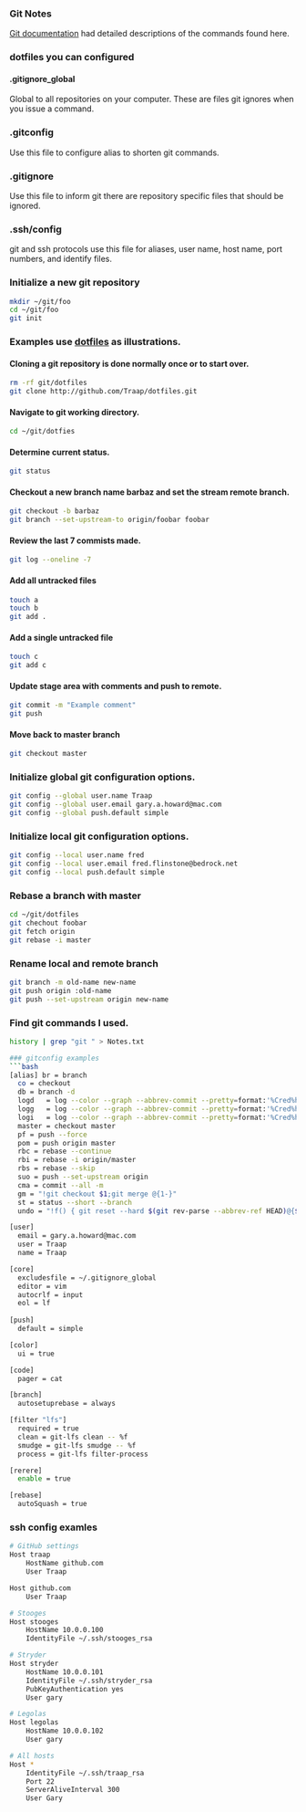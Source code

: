 ### Git Notes
[Git documentation](https://git-scm.com/) had detailed descriptions of
the commands found here.

### dotfiles you can configured
#### .gitignore_global
Global to all repositories on your computer.  These are files git ignores when
you issue a command.

### .gitconfig
Use this file to configure alias to shorten git commands.

### .gitignore
Use this file to inform git there are repository specific files that should be
ignored.

### .ssh/config
git and ssh protocols use this file for aliases, user name, host name, port
numbers, and identify files.

### Initialize a new git repository
```bash
mkdir ~/git/foo
cd ~/git/foo
git init
```

### Examples use [dotfiles](https://github.com/Traap/dotifles.git) as illustrations.
#### Cloning a git repository is done normally once or to start over.
```bash
rm -rf git/dotfiles
git clone http://github.com/Traap/dotfiles.git
```

#### Navigate to git working directory.
```bash
cd ~/git/dotfies
```

#### Determine current status.
```bash
git status
```

#### Checkout a new branch name barbaz and set the stream remote branch.
```bash
git checkout -b barbaz
git branch --set-upstream-to origin/foobar foobar
```

#### Review the last 7 commists made.
```bash
git log --oneline -7
```

#### Add all untracked files
```bash
touch a
touch b
git add .
```

#### Add a single untracked file
```bash
touch c
git add c 
```

#### Update stage area with comments and push to remote.
```bash
git commit -m "Example comment"
git push
```

#### Move back to master branch
```bash
git checkout master
```

### Initialize global git configuration options.
```bash
git config --global user.name Traap
git config --global user.email gary.a.howard@mac.com
git config --global push.default simple
```

### Initialize local git configuration options.
```bash
git config --local user.name fred
git config --local user.email fred.flinstone@bedrock.net
git config --local push.default simple
```

### Rebase a branch with master
```bash
cd ~/git/dotfiles
git chechout foobar
git fetch origin
git rebase -i master
```

### Rename local and remote branch
```bash
git branch -m old-name new-name
git push origin :old-name
git push --set-upstream origin new-name
```

### Find git commands I used.
```bash
history | grep "git " > Notes.txt

### gitconfig examples
```bash
[alias] br = branch
  co = checkout
  db = branch -d
  logd   = log --color --graph --abbrev-commit --pretty=format:'%Cred%h%Creset -%C(yellow)%d%Creset %s %Cgreen(%cD) %C(bold blue)<%an>%Creset'
  logg   = log --color --graph --abbrev-commit --pretty=format:'%Cred%h%Creset -%C(yellow)%d%Creset %s %Cgreen(%cr) %C(bold blue)<%an>%Creset'
  logi   = log --color --graph --abbrev-commit --pretty=format:'%Cred%h%Creset -%C(yellow)%d%Creset %s %Cgreen(%ci) %C(bold blue)<%an>%Creset'
  master = checkout master
  pf = push --force
  pom = push origin master
  rbc = rebase --continue
  rbi = rebase -i origin/master
  rbs = rebase --skip
  suo = push --set-upstream origin
  cma = commit --all -m
  gm = "!git checkout $1;git merge @{1-}"
  st = status --short --branch
  undo = "!f() { git reset --hard $(git rev-parse --abbrev-ref HEAD)@{${1-1}}; }; f"

[user]
  email = gary.a.howard@mac.com
  user = Traap
  name = Traap

[core]
  excludesfile = ~/.gitignore_global
  editor = vim
  autocrlf = input
  eol = lf
  
[push]
  default = simple

[color]
  ui = true 

[code]
  pager = cat

[branch]
  autosetuprebase = always

[filter "lfs"]
  required = true
  clean = git-lfs clean -- %f
  smudge = git-lfs smudge -- %f
  process = git-lfs filter-process

[rerere]
  enable = true

[rebase]
  autoSquash = true
```

### ssh config examles
``` bash
# GitHub settings
Host traap
    HostName github.com
    User Traap

Host github.com
    User Traap

# Stooges
Host stooges
    HostName 10.0.0.100 
    IdentityFile ~/.ssh/stooges_rsa

# Stryder 
Host stryder 
    HostName 10.0.0.101
    IdentityFile ~/.ssh/stryder_rsa
    PubKeyAuthentication yes
    User gary

# Legolas 
Host legolas 
    HostName 10.0.0.102
    User gary

# All hosts
Host *
    IdentityFile ~/.ssh/traap_rsa
    Port 22
    ServerAliveInterval 300
    User Gary 
```
